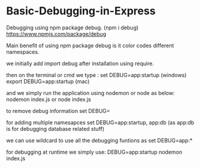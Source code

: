 # Basic-Debugging-in-Express

Debugging using npm package debug.  (npm i debug)
https://www.npmjs.com/package/debug

Main benefit of using npm package debug is it color codes different namespaces.

we initially add import debug after installation using require.

then on the terminal or cmd we type :
  set DEBUG=app:startup     (windows)
  export DEBUG=app:startup  (mac)
  
  and we simply run the application using nodemon or node as below:
    nodemon index.js
    or node index.js
    

to remove debug information 
set DEBUG=


for adding multiple namesapces 
  set DEBUG=app:startup, app:db
  (as app:db is for debugging database related stuff)
  

we can use wildcard to use all the debugging funtions as 
  set DEBUG=app:*
  
  
for debugging at runtime we simply use:
  DEBUG=app:startup nodemon index.js
